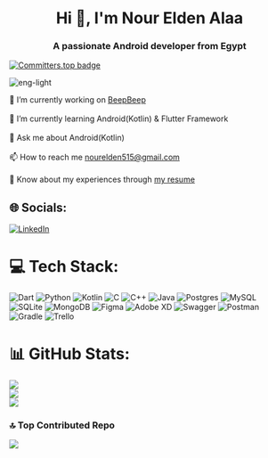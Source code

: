 
<h1 align="center">Hi 👋, I'm Nour Elden Alaa</h1>
<h3 align="center">A passionate Android developer from Egypt</h3>

[![Committers.top badge](https://user-badge.committers.top/egypt/Eng-Light.svg)](https://user-badge.committers.top/egypt/Eng-Light)
<p align="left"> <img src="https://komarev.com/ghpvc/?username=eng-light&label=Profile%20views&color=0e75b6&style=flat" alt="eng-light" /> </p>


🔭 I’m currently working on [BeepBeep](https://github.com/TheChance101/beep-beep)<br><br>🌱 I’m currently learning Android(Kotlin) & Flutter Framework<br><br>💬 Ask me about Android(Kotlin)<br><br>📫 How to reach me nourelden515@gmail.com<br><br>
📄 Know about my experiences through [my resume](https://drive.google.com/drive/folders/11DSzQf465fhBnKFhNWIfX9Uht4ShVLIE?usp=sharing)


## 🌐 Socials:
[![LinkedIn](https://img.shields.io/badge/LinkedIn-%230077B5.svg?logo=linkedin&logoColor=white)](https://linkedin.com/in/nour-elden-alaa) 

# 💻 Tech Stack:
![Dart](https://img.shields.io/badge/dart-%230175C2.svg?style=plastic&logo=dart&logoColor=white) ![Python](https://img.shields.io/badge/python-3670A0?style=plastic&logo=python&logoColor=ffdd54) ![Kotlin](https://img.shields.io/badge/kotlin-%230095D5.svg?style=plastic&logo=kotlin&logoColor=white) ![C](https://img.shields.io/badge/c-%2300599C.svg?style=plastic&logo=c&logoColor=white) ![C++](https://img.shields.io/badge/c++-%2300599C.svg?style=plastic&logo=c%2B%2B&logoColor=white) ![Java](https://img.shields.io/badge/java-%23ED8B00.svg?style=plastic&logo=java&logoColor=white) ![Postgres](https://img.shields.io/badge/postgres-%23316192.svg?style=plastic&logo=postgresql&logoColor=white) ![MySQL](https://img.shields.io/badge/mysql-%2300f.svg?style=plastic&logo=mysql&logoColor=white) ![SQLite](https://img.shields.io/badge/sqlite-%2307405e.svg?style=plastic&logo=sqlite&logoColor=white) ![MongoDB](https://img.shields.io/badge/MongoDB-%234ea94b.svg?style=plastic&logo=mongodb&logoColor=white) 	![Figma](https://img.shields.io/badge/figma-%23F24E1E.svg?style=plastic&logo=figma&logoColor=white) ![Adobe XD](https://img.shields.io/badge/Adobe%20XD-470137?style=plastic&logo=Adobe%20XD&logoColor=#FF61F6) ![Swagger](https://img.shields.io/badge/-Swagger-%23Clojure?style=plastic&logo=swagger&logoColor=white) ![Postman](https://img.shields.io/badge/Postman-FF6C37?style=plastic&logo=postman&logoColor=white) ![Gradle](https://img.shields.io/badge/Gradle-02303A.svg?style=plastic&logo=Gradle&logoColor=white) ![Trello](https://img.shields.io/badge/Trello-%23026AA7.svg?style=plastic&logo=Trello&logoColor=white)
# 📊 GitHub Stats:
![](https://github-readme-stats.vercel.app/api?username=Eng-Light&theme=dark&hide_border=false&include_all_commits=false&count_private=false)<br/>
![](https://github-readme-streak-stats.herokuapp.com/?user=Eng-Light&theme=dark&hide_border=false)<br/>
![](https://github-readme-stats.vercel.app/api/top-langs/?username=Eng-Light&theme=dark&hide_border=false&include_all_commits=false&count_private=false&layout=compact)

### 🔝 Top Contributed Repo
![](https://github-contributor-stats.vercel.app/api?username=Eng-Light&limit=5&theme=dark&combine_all_yearly_contributions=true)
